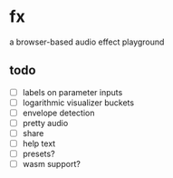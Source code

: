 # fx

a browser-based audio effect playground

## todo

- [ ] labels on parameter inputs
- [ ] logarithmic visualizer buckets
- [ ] envelope detection
- [ ] pretty audio
- [ ] share
- [ ] help text
- [ ] presets?
- [ ] wasm support?
